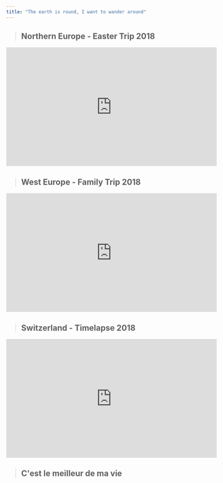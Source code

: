 ```yaml
---
title: "The earth is round, I want to wander around"
---
```


>## Northern Europe - Easter Trip 2018
<iframe width="560" height="315" src="https://www.youtube.com/embed/_kU_PxC-8V8" frameborder="0" allow="accelerometer; autoplay; encrypted-media; gyroscope; picture-in-picture" allowfullscreen></iframe>

>## West Europe - Family Trip 2018
<iframe width="560" height="315" src="https://www.youtube.com/embed/PLQWmOWA6Rg" frameborder="0" allow="accelerometer; autoplay; encrypted-media; gyroscope; picture-in-picture" allowfullscreen></iframe>

>## Switzerland - Timelapse 2018
<iframe width="560" height="315" src="https://www.youtube.com/embed/zi4in89D-DQ" frameborder="0" allow="accelerometer; autoplay; encrypted-media; gyroscope; picture-in-picture" allowfullscreen></iframe>

>## C'est le meilleur de ma vie
<script src="https://cdn.jsdelivr.net/npm/publicalbum@latest/dist/pa-embed-player.min.js" async></script>
<div class="pa-embed-player" style="width:100%; height:480px; display:none;"
  data-link="https://photos.app.goo.gl/kidQNjMhp1vx4ddD6"
  data-title="COLLECTION DE MA VIE"
  data-description="154 new photos · Album by 依旧涛声"
  data-slideshow-delay="3">
  <img data-src="https://lh3.googleusercontent.com/jHWbdoEh5opFInCCSOTfJjXPNZn41VUmdipy2G7g8wk5CRdpz6B5FN_5UZPuZL71kL5CHJ3ZBeFnuf327m4D5oIm-R8LkMAmBFUUg0YIoBJK0EfYm5AmoKQd4dqqa-tI6kjACjsqP34=w1920-h1080" src="" alt="" />
  <img data-src="https://lh3.googleusercontent.com/lLFxy6mXj6tIlUHJzT2xG1XCzw1zjzUR9Hod7q4B3U7LoRgwWWi_eURehilhQgcD6tn9C5Q8Ol7gpEtdEmmrYXWPgBFX41Empx--St32jsw9ktj26G2qTP7Ul0I_A-WSKLELWhnUXH8=w1920-h1080" src="" alt="" />
  <img data-src="https://lh3.googleusercontent.com/oY5kuHIt3OwPY1_bk4zDy0cn_5rT9grLwcBsqxGOcVwHdtCOEQ5PHjnDoUSk6i7qso6st0agyT_lpOeoZz7FjX9mw53PDVE-oSzVr7BnrzKjSYg_voB4yYTkymJJ02txUrtJ5idJHlw=w1920-h1080" src="" alt="" />
  <img data-src="https://lh3.googleusercontent.com/XYe_UJwBM7OTGOYsZZzQG-LhHFgVseRCuOU0mEK5ew5rJFxdg7V-grCP2c3xS2T4xzJYqoFyiZc899R0YbA_dFM5U9rJHgitRW3HccZWYDEj6qGwWVzpqYc_odBAk9VIWwhPFcIIB9M=w1920-h1080" src="" alt="" />
  <img data-src="https://lh3.googleusercontent.com/65dT_y8U-m_MVwlqnlwWW03KWyO-k9M4Mzfz4Yz6anhBSDNMLsVFOhuCvYMVxyNNF5HAAaMFJyiIic55ItH3g0v_T3qyLcbFV65GUfZEcFePVLxpcZs4_nkWVPUhtfQ2QY0wb1XYpO8=w1920-h1080" src="" alt="" />
  <img data-src="https://lh3.googleusercontent.com/jySmc6LzmBegR82T_cCvn6cslpAupBDOT5iD69muq-QAxouFHOxJf5leARE1mRindYmTXBlngJHPRClbiadnYN9jqrVNg47o1XwXaRM5vieGX-ZTi8TmKqVaJ6WvAoaO20_zbrb4gu0=w1920-h1080" src="" alt="" />
  <img data-src="https://lh3.googleusercontent.com/LvX9Guhuj_Z1fj4C6p-QYcVU4g9hjA5z6muyxda3fhSqDdEWcy6K24sm2CFQpxvGRUUd2fTnoq1mEI0-lobJhinYI_bsd1kZKW_SBxFKejV48q8slDFGfOHy6sI7UaAAk0-ubN2RNAw=w1920-h1080" src="" alt="" />
  <img data-src="https://lh3.googleusercontent.com/7TJ3_gxsGaFN0T3c3ZsfAmi3G8AbAAIpSfY80YBU8vPipdLbkQnMZ6lL2f-mqlJyb1X85cL8vEOeyighpSwRzeNg5mutfkYbzgOGEIHieIIO0A5O25Jd1OKXQcDw-HFi9g54WXMwYnU=w1920-h1080" src="" alt="" />
  <img data-src="https://lh3.googleusercontent.com/uD7aGB47jNNsqcsu6H-r6wisniTKWsYWFJWom6T_Cgc4VDf0oP2UN7Et839TXXGr0hXvhQYe3B5ZSWi_MeyyodRUNm7Lf1GnvdT8gG0-Mp3UVaFu19FGBgKzZHWqUUrh2rzBjspIoaE=w1920-h1080" src="" alt="" />
  <img data-src="https://lh3.googleusercontent.com/fHOX_nS-U4nB-ivYC399tDxPfGYMhfoSt_zmEtDEDULB2McAgbu0w2s0mMMFrEI3X1VbME4MdY5oDe7OTOSMYSN6opCFtfAGgnNSGeIKkencut126X60N_I_OE6DTJhtSXtpg48SVqU=w1920-h1080" src="" alt="" />
  <img data-src="https://lh3.googleusercontent.com/Z1CSo6a--Ou0_DHN0r2sMOLuFWwaZTEJNUa6MIStvcRODUlaheZjar-5evvY_mKbNF3mYnlNEXeyBSb8_a-uQ4gq8wwdPBZHNsuJQNwmCUIe7NrbVXquRc39T6lOVYlslzWXChpST1M=w1920-h1080" src="" alt="" />
  <img data-src="https://lh3.googleusercontent.com/Stjvytlqp9Tobl1oxv8DfZrQc8dolDRPu7-bt5cmRarU-0Vm-waHQ35eX74i44vYjZSjOtWDv-6krx1Jx1fVPd4u8ACOZmx_ZjUeexS-Gsr648zYrVmYZ9gHZTl89lKOYR8erhmbhqA=w1920-h1080" src="" alt="" />
  <img data-src="https://lh3.googleusercontent.com/ADYUfudLVCT-te-224eoDaLAJdxzqsmNUMQdAXdBXL3idlwm82WwLwDp6wmGjV3K3HgZcnQN8SteQOzddiqlfKkXCV9tuiE1YsPkpZgmI2azN8d5VV4EtJeTn1B4KQFOE8-lzRwVXr0=w1920-h1080" src="" alt="" />
  <img data-src="https://lh3.googleusercontent.com/gHj7IUSQH3YK_44yaTzLPuxeiPLCxVgd5Zi9W1BycJkHbz2dHG0FtM-t2bImZWVOctFrpkMefxaq6bi_fscCwFP-idlrDS3G4EYPkQGo_m9SeYAxs5toLLH3vmR2ZH8RCmJdapF0D_g=w1920-h1080" src="" alt="" />
  <img data-src="https://lh3.googleusercontent.com/YJT6sTRyOTgGEsQuGr-5EkpiqZbcV75yoVF8TxOpBsQ_ZnBzwDuWxiWUwI1ZyO3gzs5eRgF8M2ORCPuV2l0xm6t8nHt34toXgBKWSuwPLhOT9uyKk3RzlEbHCnGjr5YbhcfN5bFuHCU=w1920-h1080" src="" alt="" />
  <img data-src="https://lh3.googleusercontent.com/fiFy5Hvq-rymIKO4tmjTMjX-1zYmgInK-IAlxLvR5za70pJ3Cae1SrdPH_41ohN8F6zalUEenE0kY2GquUA0maFBj__e5taZhCwNbpdSwThpadYEoajihbRHEeLXobZ8fUSZGLuFarw=w1920-h1080" src="" alt="" />
  <img data-src="https://lh3.googleusercontent.com/4XPLTkhRCCs4STbPFcXLBFTrkdUd7FS7xD_nR75g7_7w2ofKiSSFU77Un3Ss1ILcLx0ATZA_lJJ65lnWAmO3anNV0zbe7upM1NLjOBUhGTIvzC8bMVTz7pMNsX7ryV_698NzD4H4D7U=w1920-h1080" src="" alt="" />
  <img data-src="https://lh3.googleusercontent.com/MqR1CLoCOTTv8ZtthkGa_bE9w1j2g4EEpS6LSuTevWystVNWurXnYJkecRBb5IDT8snc1P1iWWhUReQjoPBskyWm7d294n1hh_smHyS6A9NjRijLD27ssqrQ9Hu4B-H9AuYN0ki_F0A=w1920-h1080" src="" alt="" />
  <img data-src="https://lh3.googleusercontent.com/HyPwsovJNgYgA3D2YafsbLp2XYWAD6GoTi67_Lf25T8RgfnPWttLOuWNKCNWJXPV1JkYp_ZkprPpZL8sWvTW11BexCGTPvLBWv23JnMrrWE_XzcGGhb8Vk2Y7KnL_EIpFkxK7FXFA4E=w1920-h1080" src="" alt="" />
  <img data-src="https://lh3.googleusercontent.com/RvUMBFZtV8t7LC7Dt06EDRSSct3hIZMLEAp-6IG14E3XKRbONcZd2MvJXFmEwrZ6rA_zZ3M7VEPG4MUtNcAAOQ7bbuXvj_ZOg5uPNda1uyDBn0kvNnM3gNpIYQtRe6kmNwYp0b3U6Ek=w1920-h1080" src="" alt="" />
  <img data-src="https://lh3.googleusercontent.com/3qywdL79VwjT2pqBQRkQI2aGgeH-iQ7cIGXO-fZwjQQjHegpbfKxjhHFERLfpUyqt6s2zTXeOWEp9Th5mShzfXBnnhpq3oCiZ5JhD3z3bNC_vl-SOb0EOoPskYn7r2v1Il4gzt-uPbw=w1920-h1080" src="" alt="" />
  <img data-src="https://lh3.googleusercontent.com/le9qsCbskwQQahk8PukMUMiQJM3foIWYdDb4GwtECbYtPUzmWCYsoB8Kv3V-2icrjMxxBS-0YIcXLC2Cr6Fdi2P9TFYiDeQ7PW7U0zpjLTtZMtaEm8WHuAGL4g9hw6E5wm8tZwAKezQ=w1920-h1080" src="" alt="" />
  <img data-src="https://lh3.googleusercontent.com/0LLJZF6ggGqp3zZWxLyzXrAWsXABsdD-Q3lU3b4wScrip43lwaJxKpefZg68drNByLsgGRXCUpHaaSHfCUIMKRrHVECZqqCtpl3CuQ4PgOJBj8NplgqSAn1IAVWapK8FVAzXqJSRxcw=w1920-h1080" src="" alt="" />
  <img data-src="https://lh3.googleusercontent.com/TpA32TkE2Hf-bVwApwd-R8ZFg58fqwwYtjpkyOZRz9pIB1mqmMAKLoX34Oismr1gCTjM_-aaB084L4Cd5FWb-WLG_iZS3lSgxw3mc4ksDzQvtxPPOnSwxiuvUVGGpqbK6dbzg5tyEfw=w1920-h1080" src="" alt="" />
  <img data-src="https://lh3.googleusercontent.com/PSzqfRGJTWR_gX-q-Pug4trwINHFfJ4cQGU88JC8chM8BqS1hr1Cl1NWihGJwMbNgLiy806JQM0ODeREd-RA09EEeUDJsyFxXc8drH85Ud_Eg7tOGBsC97_JkSCb4jHfgdXJ2VulNTw=w1920-h1080" src="" alt="" />
  <img data-src="https://lh3.googleusercontent.com/JUmIJYQ5rRQp15WCgHoRcSt5xys2iWBM3dwl-JolQfxD6fRe5J5JFs7_fnlQS-B8ERlRjpRhCRF5Iz20V5Mh6bpF-lefhY2JrizEUVCDyMW7VHTcI9_xThs7Ry4ZAcgF-eTJbUUpCOM=w1920-h1080" src="" alt="" />
  <img data-src="https://lh3.googleusercontent.com/qN2EoW7qO0wtW3ZYz7J2YSGwV1bd1GayE8GIT_RdWGcUiS3WlC7Vu2DkI8xyuMsedv-T9yTVpYxwu9K9ZDc2UptCF8Nt86FxZL_JZKjWEgM9y7N11YTkvcbaD2O2xna32sRrsCvuBPQ=w1920-h1080" src="" alt="" />
  <img data-src="https://lh3.googleusercontent.com/80oGVQtcGmjcXwgkVPqmJjlPujYuWiDayxQHIQCqhLipYtn8T80xsKe0rt-HNaLaLgw6aXMm5YsnG_6D8FVWMCxJTrr5onEGN0JT21mh9265ueoYEOmX5-58eKkQnHJ7zBXMBoFWEbU=w1920-h1080" src="" alt="" />
  <img data-src="https://lh3.googleusercontent.com/NJo2ZFYcpm4SnOW6YXZU4TFn9YHkLsL_PCW-FJIirBZ54kHgtPUbyVY-UZV5fDdbtmuYlTEeQ4zSR5FnL7SFRFMmQLW6RwMWs07KZzabG2-DNtLXHOdCchvo4vCsGi1Q7ppsddZ4a1k=w1920-h1080" src="" alt="" />
  <img data-src="https://lh3.googleusercontent.com/CWwmVcd-kzDjp26WX7xDhiT6Uwtu4N_xNjtpTz7zqCsF3Ks4njkgxkEwIm5oiBX1KVQLoWd2_y10bH_wueVFCEsYbn1xqukNkNM3IjworCauQ0YEAK5j15kA_tSBuElmaAmlCQlzQBk=w1920-h1080" src="" alt="" />
  <img data-src="https://lh3.googleusercontent.com/jwg7NkErt5iFsDgw-ezVnCn4o-qRRh_qMQ3x73Uce0-pW4nQ4LTs3qTA1u-qGBIsaV3qdovYPU3GPEJ1bzUpUKtyN7bE3WmS3Jjn9RE-g_rBymlIihfxknZOgJgW5IJOKNU4Mw1OCTQ=w1920-h1080" src="" alt="" />
  <img data-src="https://lh3.googleusercontent.com/Bzfq6S87TswHiVgnVLK0ekU_24Kdda7O_8VpiUmjGgloJ9xbtUtICV0HfNaOrRfhZCQm2G-deDTd-uXHdlVtXnkNhsQWU8-etniE88FoUA4kNX-K_TjXTuSoQseqohXvzEVvJEnGb6k=w1920-h1080" src="" alt="" />
  <img data-src="https://lh3.googleusercontent.com/0_Wlcuz4KQn72q01dZaI21JSl_Zy5nhmVo9QyTSh_bH4MxyNa_8aSYm6wLwn36ozOT3tPrqzuCjAT0RibDRaalvXG5P9vSPq71OtAgDdBADvhibD6_MIebxftmBYMFuTMEukmXkdaH4=w1920-h1080" src="" alt="" />
  <img data-src="https://lh3.googleusercontent.com/ALdrGlYvlZFQTsttk8dQssr2MuINMq1oQEvYHxi_YdfFssiydXuhSPF9SXRiD0yJUtmqHMa_-HTniSt2JUgdVWQHAGpz8w9Lw1h4irwCRbLLkUrmu8LrIP2iJ1Pp0CyHyKtSZhWDbTM=w1920-h1080" src="" alt="" />
  <img data-src="https://lh3.googleusercontent.com/1GN4H6v72hydnMlZ7QQlmbiYElyFIk0lttkjNMeTVxrbWay0i9Q615iMby76Jg3LAKrfqgpZi0OY5B1jWlQaY-cilc4vpRhwqVAwQncxt9XLsht_h0ApUArd-GyNAIPhEkXxTYmgK0k=w1920-h1080" src="" alt="" />
  <img data-src="https://lh3.googleusercontent.com/vZzqVSpdRZKEUzsDzPD6Neo5ny6PI3XC3XxJMfGiSD6GoZRQlt4IbRCwLgz6Re60tYIj8vIJU8JS0ebsqjFDzeAoswz9Bk2NUHpg1hND7nAU4Kf2s5ItvL3Lfc_nM5rF-Gl7Kk9LtSk=w1920-h1080" src="" alt="" />
  <img data-src="https://lh3.googleusercontent.com/PeOCocFvY98oqCUHZ2N5fH2R_JBL7TA3PmcM95NEYIIloz07O5AFCXOUvH26ipGLOZDGqgXxIPnT7j1hYQw_bZgLZXYBEIWZ7guzgQQjKocy6Pu3EdbXk6bKdDEaj3Q46gVmdp4NcPU=w1920-h1080" src="" alt="" />
  <img data-src="https://lh3.googleusercontent.com/XM65J-PS2cCUQFm3YZf-3AmSkenk03R2xmEKGWmzOCMASIMH_1Jz0_EURmaHGS-6-Cv4RLgLxtgy1B7jQivOL3_6KxkUQWrcuszLTNSXcGYhMe1pn89ptV75sXS7X-T480Z5ve92o7Q=w1920-h1080" src="" alt="" />
  <img data-src="https://lh3.googleusercontent.com/Ytwo3DPk7b8rlYgccoozneM_U1vmccWyD90kcx72geDYfU_fxsRGsiYWRmyeYQhe8SJMph2kS4e-MqJvkiRNAsrt4GPqTqgfMZgm0avLFA3sn6La-KBTSBXSJOKcvfZQlNJvSXoDd4k=w1920-h1080" src="" alt="" />
  <img data-src="https://lh3.googleusercontent.com/Zmfm1b07qGbZ8EfDwTcyTt7AuwO4AodN34vQcgWejBmku3HMOnu6-O3m_8s1KX9XrAH8EJkhSORHPTjTq6xphbkWi4v7XhdgPyqYotTa15l__hzeiXhIv_kD1_gm5_swpJoWpgliJOk=w1920-h1080" src="" alt="" />
  <img data-src="https://lh3.googleusercontent.com/9MaxUzqpP9Cj1knwzAhdJNN6KzwlFJtZdBnd4d0NQXw9ruG9VtzK5SUgSudBUh18VzmHYzWRwb8tO6vYSCoKEaS9uFptdytCTPRSWqFbY1TJbpOFAohSmNapkl3dbN1sF6klGPgOMOk=w1920-h1080" src="" alt="" />
  <img data-src="https://lh3.googleusercontent.com/SvHkToqhQfsE7UHg7c4hVi8HzCKIupNezrH0XHnkPOJPAJR2Td3k82heJ4-ExD19Sx03WCHuAEuAUEzptmEna2e2oU9raWExMFT58bcO6Yp1XlZZEFqXjYPJFC_JEGcfRwhtN10KK1Q=w1920-h1080" src="" alt="" />
  <img data-src="https://lh3.googleusercontent.com/GlK39HTZT2ZtOih2Hx3nHevvzEMvynMV_X-JzeQuhDFaYChuf0om3_xuePr7rR3BPzbaPUhaPbtXQ2Ye4t7qBjEP-CxT_7eGd66EzrR2VuQsvk6Mywj-dPHL2x4h3CImNomTRH1ptf0=w1920-h1080" src="" alt="" />
  <img data-src="https://lh3.googleusercontent.com/RadOpjCv94x76ELzMo-AuC2oe0vm2CD7eSix_tkIe3vNJS2k9jWw_hwUE49aFPNgSgYQ1fNj8pPnjqA20nUQiobEcDih7XXilvhwf0OwKg_lbv7TZtcJjwRwdZXWVOB4wzsL0elh2NE=w1920-h1080" src="" alt="" />
  <img data-src="https://lh3.googleusercontent.com/0PGEOIKbL4LtUyMPLA36eo3Sqj8Aj42Ugnul5lhDOahkCSyCw6ogFlC0N1lX2Vrn3a2dI-pkkQi2wvlss8t5ouyeqIJI8g7f5CFEt0Jb8QTC_mdFst_h72i64KeplcfUbjQ0y3kMKwQ=w1920-h1080" src="" alt="" />
  <img data-src="https://lh3.googleusercontent.com/Sse83Wr6eAkllimZTQOIjXNjgMgDEmxp7rUY7g9e-vAEkxwUE8vMryzqptyO0niz3C07Vwq0_LVCJDCDK1CsR7yKiR9z7ajqS5o-XP7nOXGV-Jhyqx8aAeD6yJz7GnADHyBrjRciq_k=w1920-h1080" src="" alt="" />
  <img data-src="https://lh3.googleusercontent.com/k0GD1z4m6SVA3ClOhpE5fEYSQi4wY7LxuFyw8uy7LG2cU9V6GETtD3keRe_BiuE2yVsDbU1mj6gR_H06LUQS15nly7xwLwDYqiHzKs_f1_jXaMWSDh8xiU0GVHRrRL5aQ6msmowAHGI=w1920-h1080" src="" alt="" />
  <img data-src="https://lh3.googleusercontent.com/2HhII5SQUSCXRtyrK2xwLQZ-armybU4OkoXQ22aeMcp2Sk2UG3-5kTqizJjtPdhExQwTlWSjJwSxZcXlTuKnYm-Zywn1ZMNu67V3unAMXI2FCSyRvQb4RjYOOOzNdrvy1bDOL1c3b_c=w1920-h1080" src="" alt="" />
  <img data-src="https://lh3.googleusercontent.com/FgTBv5or3y7u0-XZ5-ML2OjQsR4ajKKxKCCGLJ-nMiDQ3MLd0Sawxsexf2FOYTOo8XdWei2rLn0jh66yAs3PUwEfB95cHa_aYCdARW4qfkRSE7ZBIg2wH2KhNVIQs--fSvNM_UT0d2g=w1920-h1080" src="" alt="" />
  <img data-src="https://lh3.googleusercontent.com/405h0TzzoViA7WiK-SGAV2PPPZAq8BpyNHaR2a-F--uG4vISBZAQ2tnnnFHxLgCCNIh-hVncEuuyyldf08EXqZaiQWxsNAg1X4BLp48cdFfz5y9Y0MiXWIHQcgcPiIQFQEKRrMe4kRI=w1920-h1080" src="" alt="" />
  <img data-src="https://lh3.googleusercontent.com/TOj_a8zn8tjhuUiMbS0uxWl9czZcSnFQsA-VM0rXDk_eNmcdgfCZr9Yq1ripLHYa2Qtjo7UgcSIyRWxYQeJtmY77-txkBCP-ercwT-HPlh03nd_1SjaNtf5ggUl4IWYqY3uy4KN5p1g=w1920-h1080" src="" alt="" />
  <img data-src="https://lh3.googleusercontent.com/u8JiCWRHNYkxm1Dz1K74K0TfF6B0I0zhu1VBaohEn31oeMJScWDLDNsaOHCDB2hsvWX6jt3VbsYAeiVNqShL9hJRHC7j5GZiQZ45pGJM0Zss0WVesh2hXWjddlEakJKch3OjqTGpaO8=w1920-h1080" src="" alt="" />
  <img data-src="https://lh3.googleusercontent.com/q6B1ivEr_vzuRSvS1SzLBTRPxqFal7XZrwi2R3VBXotQ9OfDyKvnW6izSk2Zby5mUMWjSr7J3nmnbq_nrkRDH0mi76kVHmUKndKckxEkMnj9ZZe5lfn0TwIKJTD5cBuqHD8LGlJlfmc=w1920-h1080" src="" alt="" />
  <img data-src="https://lh3.googleusercontent.com/3VjbIm-G4mQSehUfiX4wx4dADh6KfqI3hsZXEFv3S_tzVgjoKYUt0ICOFCXdGZwMpOuJLaSgpdzk5L4pw_7b0uPG8rU0BLYjOpigQ0SCnOgAjmhSJGel9py02ocFQ0YY8MvrBj8-SDU=w1920-h1080" src="" alt="" />
  <img data-src="https://lh3.googleusercontent.com/Jahqder57IZ-4rMRLtCJMQltzkSX7YgVNdPgSKtX3Ska52JPNGuFvedrRpoTseaKe9SnOoI5LzecAdGEhVJEToqwXo1kqjMTap6tUNKCLLI1wWwsMrl6K73SXrdQ1XexViAbvezdIyM=w1920-h1080" src="" alt="" />
  <img data-src="https://lh3.googleusercontent.com/zZxfkHhOER7jdp_zuIFuN7_rHYzgMPO4KlRdFLgyXzt_gFsoWVrgdbHapfk18c2IodlPCa96UdiQcMpjV8fDYzONGJcBE-nUCDPqPXkbnwLJPWFES5uxgjZo1hzjz2eW-P7dc89Bzb0=w1920-h1080" src="" alt="" />
  <img data-src="https://lh3.googleusercontent.com/eAM_UMRqIucnnX3R4OrpLeilF49bg1UB7-44MuPVbpM-DXdN3d_HXcNUIWUXJUrebXeKJWDDMloXMKC85XqVn0nhdQUm1UZ4RazG3Wtl5xQCojFod4aMLqDkC7OSLbcgfU7lOEslQHs=w1920-h1080" src="" alt="" />
  <img data-src="https://lh3.googleusercontent.com/LFQSMKYwxWhsS_BT5ovna-IEj0hsg8Lg0Lmizrz4k8pNK3uOtx1jBm5P5eF7VGuEaUGz7Pn5_jjqAe9K4rc1wCoIJpTXporDh123phv1nY3to9-xug_wCVwSZj6ygwMtz24B9p9JejU=w1920-h1080" src="" alt="" />
  <img data-src="https://lh3.googleusercontent.com/06aYgjJJqRO0EKPQ6s9OkvKluxRUyMoBA_ws386dROtzb_NU9rrLpSM6J5qIaMWsN3Z1O2XmvpOCeU4Wc-ZQrXL2W2rxhi1n5Zp48iwEQeaSfyA3NNC6HPLYohihepnfEQqbqcfRhOo=w1920-h1080" src="" alt="" />
  <img data-src="https://lh3.googleusercontent.com/M3xdWL54gf-LZVV3ngzFB8nf_La8dT6LLUvIeY9eR4n6IFoL7McGr8si546p4GBuy8kxxSZwzktWg0Y44buPtBR7CXEkBJe95K-3fhKFr3ZLk01fBH1imt6S2O1-HvHCT3oMVZB9pV8=w1920-h1080" src="" alt="" />
  <img data-src="https://lh3.googleusercontent.com/Aawplv3Kq_UsI6-snbllJw-jb92wLya3aHc6KjE-_HhJXn5GUrYr_36Ee6iJhhm0RbcY_JlTr5jBjePtCNBxA_owB401XdRFHkiurzRg0cDlZffo2H5imI0_ERvnwNUMSHHhzaIUbhQ=w1920-h1080" src="" alt="" />
  <img data-src="https://lh3.googleusercontent.com/xtQhP8WaEtRURIABA72n3nIQ0eU5Pi7x8t0nc84v8V9PCQVZ9I4nOhnwraR9LuD8ElQOn9n2FcjRRvbrThkrxGTJBwUt1rxbbePwepn9nbllup96a_e9LBiO8Od7lPTkDq2U_aUQXDU=w1920-h1080" src="" alt="" />
  <img data-src="https://lh3.googleusercontent.com/BS1ZeiDADHjLMeOsehXnc64Z2DPB-kztkLTtSnvkOaO39kmlWuECzdr4B3pzHsSHeBpWHiZQxcy4F08zFNzuY5vbPtE97Hi0ie4DRPxxXmAYdPNQvEkSjqfOJa_yg5uWT6ixxQIQ2i4=w1920-h1080" src="" alt="" />
  <img data-src="https://lh3.googleusercontent.com/j-BdJEJ7vRVYnshBWmKNmPGIx-Y0kitnCa8ALporKTFxP7qz568aeSHqxDoiq1r8zc7jjiq0nKcY3WDXc_lpqEUJMA9s-NGgoTI8oIIY9lWch-3u28CXxN6EPw_8VGBUbwIqRNEsU_Y=w1920-h1080" src="" alt="" />
  <img data-src="https://lh3.googleusercontent.com/-XBN7ewEP3xEVvhuDRGogPBdDsjeQp5Tl5Hzr7T4fWi_VVoMgWNrpe4FfSZbHGQZBSTlF7Ov9EtXbzFv7XceN95IBmyu4Ipqk5NRrG2dg4cu3KasU-ueCWsgpP1NltsBw5p7MsRi1DU=w1920-h1080" src="" alt="" />
  <img data-src="https://lh3.googleusercontent.com/Qyq1kmceFD29mrqCWI9YI2YJAd8ie8gv3f2GU9SeVKnYidXFhEm_1rqwlSkCUKF9JIdncH0-pGxJvgOEQE3EmQIkbn5aZmTx0Nl1mvKSeho4KtZGlgbKAClq31CZ4XF6pvFtxbhTgoM=w1920-h1080" src="" alt="" />
  <img data-src="https://lh3.googleusercontent.com/8IKMB93NQ4L8RB3xpTJNiaKclUQBVfUDO4HAFmMClT9Kb_12ETOSJYq5CU1qu-09pfmPh0Qvbc9dFbuLHs-ULsBQ3VotL6_fejXMFIjxBLD7dTiUdeEJB1GfgsERCCy0GytG5aA3v9g=w1920-h1080" src="" alt="" />
  <img data-src="https://lh3.googleusercontent.com/nyUiu5spLZvz3pkDgCoW-a4xFloBESa8FM59lTG180l1nVMZFHt4_ap8tKzPnpbsTS7VE_CzDz8Dc8Zgn-H6TR_m2H5puC1JAdRnE_i0xo48IUKjQDLXUJftlEsoNPun4CrnFKgEI30=w1920-h1080" src="" alt="" />
  <img data-src="https://lh3.googleusercontent.com/kMBZKVICFxj7cC8StU5Zxzs3M0D5iARwWyOEBgHhrglhVPQ6-djY1KuH97uuaK_syn2RtwGDC_XhH8aK4N26jh4fYikyW93FunxIgQ9kdMmrrB_go6KCpO3GEfCbFZYfdNKryILWUuc=w1920-h1080" src="" alt="" />
  <img data-src="https://lh3.googleusercontent.com/-iZfmE3Ez-T1iF41EngRI4Dd5GluOArGvcEu_oOetwifAxDF6mSKBnN9OSEwNfpBBa4-q4R2Er6WaGXHSBaekHXWXKQvJEUSDR7y0BR35mLaAQtoxXw3sPBEhgvA_VJez6nIcFzilWA=w1920-h1080" src="" alt="" />
  <img data-src="https://lh3.googleusercontent.com/g2vhit9tU-13STMPNQwcCPWCMnLLeiGqui356gf3z2FEbwh4pBalpoqMkS-Gf8IzhwnlNLK76sa3FTFW0n7W3MuV2EgrLbBeT8KUfKEohnzWXYvqPmGGNJz9nLwE5sOXsvQsJq1lDVA=w1920-h1080" src="" alt="" />
  <img data-src="https://lh3.googleusercontent.com/YTg0nYAFlBYSM7hZStEaKHUoh6jYWSnBFXSKHC6J2yiMFpV9kXcYWfgsUi52kRU4kZ4w15loSclFC5CRzxY-5e0cLS_xmMqlj5wNKekZmI4Tyg87Hrjz6KJfLQ4KClH1NMOtsdGU2_s=w1920-h1080" src="" alt="" />
  <img data-src="https://lh3.googleusercontent.com/9nxqTWsIqaZ7XtEq31-SUqDevDyVnyMTe5DRZTL4ScBKLjfoaSNh3j8PRLDLA10XF1u7xDRG5h85_lj2YodpTqPLM6bt1LEMKizgMrkqCty437NtQ9IcYjdThDiyEiAUVAlrMh8VoZ8=w1920-h1080" src="" alt="" />
  <img data-src="https://lh3.googleusercontent.com/AmJWQk34YKlaYDXnWrRkxbqm0RF3nWogZ-joJAAtcPUIDewMBC1vzBepEs_01FaFTFWfB0IR_Bun4bKml8nKgMEXEtPx90D2u6D5w-S0RJFZSBJLa_wzmmvLzz6R6sHjeF_O6KvgS4g=w1920-h1080" src="" alt="" />
  <img data-src="https://lh3.googleusercontent.com/bIN4Jonj0xwlFlbQWCO5iNoDAXgHzKMhi9S5R5Gn48pAtE4iHh4ods51Q3woMGkAqjU6Zm8Cf6yP1a-LfKvM9xTn_P41ebkBFIcqpzjSAqCWEGNEDvjf-VV_DYYLljJA6KsRuTGnxTE=w1920-h1080" src="" alt="" />
  <img data-src="https://lh3.googleusercontent.com/wIoA-xt-WoEKmc2lvIkS_d7mpvhhRJWqesbSeRu5wigyt77w8aH6x6rqoyCF4TBrqaWkuoXrPKWh9agDOsFPc527pg6yd9PCsWt2tCHzkAfKY3t0fx0So4bYXIBMCUHQ3j5oc8Q9boI=w1920-h1080" src="" alt="" />
  <img data-src="https://lh3.googleusercontent.com/jLJxYBwWcHzB4qj2cpxzEv0LQ-B9L11OXIisOi5skuzElaH65gfSqCvWs9cCDsNCARc_8Mdkm_xZlSuKriYyILEUWIYNMN2ZfnZq3yGIWhu5TXyOE9obWzkLzSZXmZI5bcDyYKiWjp8=w1920-h1080" src="" alt="" />
  <img data-src="https://lh3.googleusercontent.com/EByTinAqgBFci5LoiyUPoq33vREchcpgavR__xLLc_vYO_eubcC9Ia5Fa3sBRRkEViqbo6-TMNps3bJY1QUVJtvTMcLSctRXuy1O2psX3BVhyP4XsuWSh0L9BUYlvwF3IwUEd5UJL1w=w1920-h1080" src="" alt="" />
  <img data-src="https://lh3.googleusercontent.com/woNK6HfeXRrI8urzAI1n6y94NuJFt-oIPCfbiOg4zuNCtWAJoiBbsgJyjJ-iPeRu6tjscGgsarORdVNenYlL1ssM6pM7SACt4Z1u4Rhqx8nfIAjlqnN6dwj067seplGXPXHzHYixRgs=w1920-h1080" src="" alt="" />
  <img data-src="https://lh3.googleusercontent.com/LV9BLPHin2aSeP4J_lDkn5o_yyOSH-pczBE2vdvzk6vKtZqb9FIj6EZRxoUVKX7wtlfHceAmFwDNYHXFzM-EzlJlp890xqgK9HtdeoN9x-36c649HTfDkbUxFdI2hDcUiUyzEJC1EJ8=w1920-h1080" src="" alt="" />
  <img data-src="https://lh3.googleusercontent.com/v3YR1mAKdse5zEDwg3WXrBu1cgSW33IJnTMEJyEmqDc7pIgrEnkdn_RhiJ4RJhTLItTnrOMb03tCYOIBL_OpolKi0Uhkq1_8GSq7fXnkelpoT7YiK-CSEj45gJfeyLt10V68kVJoAb8=w1920-h1080" src="" alt="" />
  <img data-src="https://lh3.googleusercontent.com/tzruiWE1bGVV6a6h6sr9RX3jkdjZlgSFpal789zazP_dOAA4z3w2do2ZdmP6pJ3prVwCRBhwot8VFoco3c6RLyl_T-A6EvcRNcOBuYoYOEaydA5Bfs90jOYrA47SKq0QDpRThT1hID8=w1920-h1080" src="" alt="" />
  <img data-src="https://lh3.googleusercontent.com/-7WQC7JK_GQc6rUCkc6XanuIdDxgrWNJk709uIr-vVRmjmzj75x6uH1j-WO3YEYcMXjrm4xYk0Ru8g_9vH8A2f6G2n1_0qpG7E7Vy4XJpbi9Aku_6U0URxsBrcokjEX7TNPvCBKKJpM=w1920-h1080" src="" alt="" />
  <img data-src="https://lh3.googleusercontent.com/YQejFjm7MQ-4I7eckvuEUU6vjgkeaAH_Zq-TrXGjJVI9ermrvaluJyHyG_AfEd78dHflLylnCVQThg8XDdYDskYwCla0SSRotUwpKN6t8XzPcXtaG4bE0dDRN_M1oYpJBBwS2_MPbuM=w1920-h1080" src="" alt="" />
  <img data-src="https://lh3.googleusercontent.com/co39618j0diHEA991A7vvvKpBlv2vGOImilxAApEB_avLpI5LCcuxTLCKSitCmQAkhvrkUA9hiQ_hOKedmbp33TAvrRSGRGDqrv_6bdm_iw2rAPXyas1gZLkrtQrvoHLVfqotA7xsN8=w1920-h1080" src="" alt="" />
  <img data-src="https://lh3.googleusercontent.com/1lBulrvBgv41msrWphsMHliyW_Gyoc_a1feq250FFgn7aflViF2HHBVroR1_dYMGw6o4jPw8UC5cbLg4g5FCMZO26F1bILit7q8F6EdFJATTz43pcuyyOsYaINJTehV0U8oTi0aQhyM=w1920-h1080" src="" alt="" />
  <img data-src="https://lh3.googleusercontent.com/aFaU0gIeBpO2nxdPFG7UPG_5yMqZaFl2iMUlEye6H2HeKEx_UBieh5nAF73Gj7c7c6-8zNyGsRuIL7g1qgScKOcxXPqIPrqUl_Mk4JCm8EmXQlwcMWk12-L83Jj7zhLwqw7vNqDy5Is=w1920-h1080" src="" alt="" />
  <img data-src="https://lh3.googleusercontent.com/85jmYZ7ObUYw8MOiXbBZThmg37Q733RJzM0eE59iZsdTQESe5Z0h92xylJFXmIkujq6Im0LlN2I1trilbWo2azb9z8gj6TcaTT0UjtPrk8u4c9fHqfg-PCXgTgy7ys-D1UWYKFqiL48=w1920-h1080" src="" alt="" />
  <img data-src="https://lh3.googleusercontent.com/URtPpsQrbTcNbo-dBW7zfSyXLr1R_G-JWzPGXuOp4arWEtX4XRYoutL_M3UoPKEwDTNcxVsvopEO5mNeEPKcp9izFUv9-OAzUfhGhQO3x0RxtnW1aaN3y1D3NMA_qf--44Cvch0zEW0=w1920-h1080" src="" alt="" />
  <img data-src="https://lh3.googleusercontent.com/fmhyBY_qvxao-RAbDwlPHrvQ8jlOpt-F2qjQeQ8OITyg0isSiYYjuGROisoKVEmJc6jw-OeEG7eHyGrax8dnyHqGU4m3l7OK6vvXYwSRXdxySzTRMgluVpydP7WlEGhqnLsBwg16qwA=w1920-h1080" src="" alt="" />
  <img data-src="https://lh3.googleusercontent.com/LKD0SErQ2CrQsi0rqgjrM8WGyx-sph59n3IrUOL7WLji27drG7FdBw8OIRh-p2rzj32uxRGJ1bd580DiaFyBki4rBPK-xxZ7SrIJ01kVWD9InRR3mN-xbdM0I0dHKBWsrGOYSh9pRto=w1920-h1080" src="" alt="" />
  <img data-src="https://lh3.googleusercontent.com/WmKfHlNIWNhBZ6Jn3T-xIsDQNHUyVoAKd6KAo32hCMs4Z_K0UbjImQLaokxJc8qfpeFwEB5bxyS4V0T6KS-ZN8OMOYLhCL7xxOHr0Fn5Nf_9KIwBU8UPcFZJOwZJjgAweNu6yvPdTto=w1920-h1080" src="" alt="" />
  <img data-src="https://lh3.googleusercontent.com/FIcVQjIQJ5lfqHNqv0LgM9WBdmxr3YQOdBdI_cmynLrLQfE4K9_3ZXtc9H_zRw8K84S5lTVG6peYFcC8h5wIkl6mpjwmUfN6QNKGp9KKCvsUOgKRGIC1Mbt6zmpN-FCRMc2DNmL6vVs=w1920-h1080" src="" alt="" />
  <img data-src="https://lh3.googleusercontent.com/UHJrzEnObyMNQG8Ki55P3UlEGgWJy3Zc67nPhMzK3QFW5h5bXMvp3xmKuVv2kDTYTqH-7C0OYMAIxKhnIfPvTZyo5XJloTl_JX52YFf-t56PsAJWso5U3lZ-wr6MYXR1srAyKVeRTus=w1920-h1080" src="" alt="" />
  <img data-src="https://lh3.googleusercontent.com/Ac8dfpneQjZLEQV9xWf85IoEJQzDsMv_Y9NBTHytdCJLw8JMroQC_hpRXf-xK5XmmWJD2hiZ2hkqCQR01xz-W93eKMu--VXXFQ2_WsU4VFZbpDyiMal5iVGIhpXyI-rP3aqiX55UP4U=w1920-h1080" src="" alt="" />
  <img data-src="https://lh3.googleusercontent.com/UM9rGxBCRn2OsJpS8uGNtmQ0cRgMs6ZSU47b2u4WCn2g3-mxvF3I5NKHCAtuOxBqksEBXUaRXEkdJh5z1jqKFfnX6qBi3bZuSpgmUCy1MLLqy42rznBqam0_c3GY4-UhNP7XADoI9j4=w1920-h1080" src="" alt="" />
  <img data-src="https://lh3.googleusercontent.com/fsxht0iHW5UYmvDxRxf9KMoPoRX3daJSwtiWJ6nNZPBE8xCboNGpskwIimf10RQ45BWbJRWSjt0bW7nmdx06Q84nsYYUbufl4_oqSvtT9vFSmjAN7wLQAadtCbbeB0a-ww8anzweazM=w1920-h1080" src="" alt="" />
  <img data-src="https://lh3.googleusercontent.com/RGsnhZWKHpotWqwvVhqaoQ4_UfQxC04zz2x_m_Y9eMuajCrAcfF7XYN4W0g6_tUlAeEctaepi2-ql7rfCwvbM4-yHpEVtS9QTtkjTL3IKurnRPVQqz2h3c3_i2FOKLuelSlDWuwV9YU=w1920-h1080" src="" alt="" />
  <img data-src="https://lh3.googleusercontent.com/acNRcLWRQOXacqZOae_IQsK90mgJzWbv4hSyBL9XcBJk5OIdRnjfJXubGHFqz7koE79RL6FRDIZssBbCkohIQ4JKuTQ6-Jkc3LXpbGQnOXj-gOeu0HeF6h5bGfVA8AAJSTMG_6aUoEM=w1920-h1080" src="" alt="" />
  <img data-src="https://lh3.googleusercontent.com/jxbHk__teep7KBkwESnp8kTvoJPm742MO-W8V1kD4bweIc3bc27RJ5dHnzswey1tMPYETySmxOhqXIPUMTnicNl0_92nJgK4aP_3m0vDrVa4o5dzhwv-1pDbOIsQyUg6nuaPE8iTcl4=w1920-h1080" src="" alt="" />
  <img data-src="https://lh3.googleusercontent.com/hvIJWlLxblNENPWZKvjlK4WW05Bq3migOXvtnMzPkd1PmkEyQ2UKmR3Y00pgeUbH9FUYyFMe3NkWuO3R098QpYLD4LjPQzvPp2eexscMPon7PKhkDEdtkGf4uqAu437xBfLrzpNOE5o=w1920-h1080" src="" alt="" />
  <img data-src="https://lh3.googleusercontent.com/FYysv3ow-ERuahg7PK7EYOjxPIwgWqCJf_IrCVow9v5NKq1hbZ-3eor43WLYNIIv4uh9gQoR8BvSzmerEGGjD2viPhcweQxEi7pDuV0lUmMueogPfVh4bT_8IzXT2nzFSiVSfoNCugQ=w1920-h1080" src="" alt="" />
  <img data-src="https://lh3.googleusercontent.com/HKr86r0TnuAwsEuqK9SoEGwc3hyVp9588kSE45pg_sAQUfaNRmo_yNKvLVvkY7ipSg-ydBnf9RdhJypdNm6rcHpM2D9Y8ui0e4IAZS-VSzNHzXe64AP0KtBBJesrttKYgDb9HQ73NrQ=w1920-h1080" src="" alt="" />
  <img data-src="https://lh3.googleusercontent.com/pM7TcfItXq9ldf9lCFeLFVlUJhcY8g49Z4ElTRa3qz_OumBAgR1J-2878EzehaS3gL6x-_EUuq7WlRBoHMalcl1X--qhlKjomtkjvcofV9JxYhG2S-EXUAY609MoTF4RuAKUnTz74o0=w1920-h1080" src="" alt="" />
  <img data-src="https://lh3.googleusercontent.com/Xf0xlIhRPh-ZnI_OQAlY5FShftTyeAUurMXkGA8YgLrC0rz-q5ipSVBC99da_hJoj_A9ZKfoqXqY1vj0OstmDKf83bvMD-OsaZ08oM4mG_VqHy5p2bZJKnrvWlCrY1ogvrfTcTUpwdM=w1920-h1080" src="" alt="" />
  <img data-src="https://lh3.googleusercontent.com/Ipecn9rImSeCgqe98eytZUtczjXIHB41CT0VdKklk-cQV1skJMrGlVpVa-8aD3i2Slq2Xp2Pu4HB3XcIYpDFpy4ecvIAS7GXYYYdUkDc_LII1ZLMY5fAhxc0p_MhbXhyxMvnR1FdTLM=w1920-h1080" src="" alt="" />
  <img data-src="https://lh3.googleusercontent.com/DsW44Ua90djcfxbKqJjDQcnTBXE5ZPVZixQjXmwIXeSOCBtvzxqOMBwGQaG1vbFpJgc_kP66dooB_zHgW01HKkk22ZN-kFh_3CxSy5__xNgIeZfllWorNTlsUZQxIj32fEMwwb2D2Ks=w1920-h1080" src="" alt="" />
  <img data-src="https://lh3.googleusercontent.com/e_gJWz7p-YwD07Lv9jxPUEo4jBwMbjbJPNYyxcYd_xqn_F59NATnmdvr0wm_cZY7owlt-1sbCGdUoGgHDakAecw4FuyIzN7Dqs-ubxXM3_x30LnmBnRH2JgIEvQocM5DZwcr5WzSvgw=w1920-h1080" src="" alt="" />
  <img data-src="https://lh3.googleusercontent.com/kChBCx8UP0nwP9qSW2Oz0scaDCTUKibpZzTlmA7-2bOG_mlYM3saFKC7HTixKeU-OTX7MrB2-CEeE9KeLGoIYpU8m97DtIDnv1rXtDHxLwNi2amrqsf4aCih0eB5qqKjEuVofY4wZvI=w1920-h1080" src="" alt="" />
  <img data-src="https://lh3.googleusercontent.com/loHctMibv_4LYYuF8KTTQW-lANgkCk72L9pd_WMeM714JtcWBh1O8dMOI-nllDph0gUsimYdTDTfkhZzppmmAZ8SQaafxl4cd7un6p9ID2BcsmbxOdyPlqpxyWjhSowaT5tuto7bgfE=w1920-h1080" src="" alt="" />
  <img data-src="https://lh3.googleusercontent.com/tYkGrzniuJflWmDoAk5ClzYMiTPqsw2oqUXl6YCidnsKw7Y2z2Wq8k3Xpn_Z4U1BQZ6IRhClbZ7_pQFDbVJNeBwFWBrY0zVJZCUY0tBKm6HEOv_km3RhkseghpMtqFAyRZFkGFB-kaU=w1920-h1080" src="" alt="" />
  <img data-src="https://lh3.googleusercontent.com/Ig_knuwiID0ZIHcsl2WfPrnxYj-h6Gvds5dqj8vJfDHZoEnEA5yxzA_81cY4dHBptG73UI3rGpcQ3k6hHtQqGM1Hj8eogJPwbSZ_zIPCVyzszjcDObUvUvaCSzEAiIEPveMx5WC3EI8=w1920-h1080" src="" alt="" />
  <img data-src="https://lh3.googleusercontent.com/hjA6kCkLR-017KGMoR2T2i6RCIP1ZOwowh1rETLDr71JFSn1G7onO6xl5-iC1iW-H00o9d8ku6ddN-55Hlzu4xbtIHI4_i_riv32kaYEzy_Fn1qnAUTzkjKYl93j5txIio4tRwK1yx0=w1920-h1080" src="" alt="" />
  <img data-src="https://lh3.googleusercontent.com/xr3fEWN1TwE5IAbZGbfXKIRPlSH917X_p3ygKU0PilsdyFLkeIGJTj-3OXsOVR56c2GuJQsjsAIOu6sVYbtfmHEB7EGo4MHRXtPM1T2PNtW74_d_0weTSebPm2g18OaK1y7r0k8NjOw=w1920-h1080" src="" alt="" />
  <img data-src="https://lh3.googleusercontent.com/32cDiDrTjrJdhi86wSMjEH0r2KJhQyPvJW1q6nildaW_Rn3MPIUhx4ZlRjHj5rrOqKrmIWjTmW-BztBFm30nAvsstClvtVnkrT0QY15DgSpOHUiVFQVJvFyxRV6EEbEzl9xbpbkDKcU=w1920-h1080" src="" alt="" />
  <img data-src="https://lh3.googleusercontent.com/AyhS7Ml-2-sYMOtrgIkj8eXSBQNQifDfaynUqc3Qy4ih0O4wEP_3cfF4xHBAieSWrOYGnttZWa3t5CoZNXEMhADPbRFdGeWPgjsgZIq_sYnzKtIBh7yPlc-BCOskThhDoX9sb04RdS0=w1920-h1080" src="" alt="" />
  <img data-src="https://lh3.googleusercontent.com/EoqonPBr5PaUeXDkUf_Vh-amn2AqJcPHGxV75HRa08QFsyzjJck0OFjAIvukRukPmDbEOx6TvgHTJwZVb185GTdlDRC56lsHZHunTDQmWeWsDFQL4C_KYXjWAiJtfTwSFPAjNjUxo-E=w1920-h1080" src="" alt="" />
  <img data-src="https://lh3.googleusercontent.com/Zek6K3k8X-ypXoLNK9XxMsD_F1s3OhEOWCemd6nZuxH7yfvA_S66nFV-37xMEdoSuBiCI-a3XXPzkSdMe_OrMleSVv2toABaC-Lb8ytqR092qIpwVzVUjkq518_w8Uuef0VeQAR-CZc=w1920-h1080" src="" alt="" />
  <img data-src="https://lh3.googleusercontent.com/o4EZ8CQNh4o1U6svb81QeKsTom_UX7plHLSwXM6Ae7cvqNFzqtHDPxZeBC6nRZioUeK5b6n99XnAlbsq-UVvUBfQCWJ4CXJqcRdss3H-u8Rsh-3s2gqxRaIdmrOAcQGNrqPIUK5vQPM=w1920-h1080" src="" alt="" />
  <img data-src="https://lh3.googleusercontent.com/Msq-H-fuPBHZxFUsMpVpTRfhMLjtdUrbuA7C7mcsuzWZB81-G2AwlNFGEGP4vQB8Bxlip181pELSnPG3ORoc6hBRSjU54wtDdfXnwT7smmDdRl0cLS8BoFSPxMQUtOy3XLbqy3VS95c=w1920-h1080" src="" alt="" />
  <img data-src="https://lh3.googleusercontent.com/72q24foSZPozeu4wVarHWx8BWY2Jc2yGMUV1-giELFGROoE21RctdjVnnIKSn3KtAxpuO0zJuJQIt-_86i-fgPtwViWycqTnMlHX5weawiaVlyJ68iBIMLULxqngmqJlIK3xJNCW1BU=w1920-h1080" src="" alt="" />
  <img data-src="https://lh3.googleusercontent.com/ZJht7UasLoyPdO4W48ldAc4-LSAJNZfG9KkeKDOvAxdeS1SFpl1uPusA7wxQgFA4fmHl-zS_tnqP9Fe0blQI-GlQ3ssX2NHRme9xMU1v4v3IMjeTZkxy74_nC4Wjkir-qmNyW-pd1tI=w1920-h1080" src="" alt="" />
  <img data-src="https://lh3.googleusercontent.com/dPBTAdWqYaE6AzzzS0cAQhzosSPySKfLxXNKgNOWW0xz0gjwqWNFlhbUIxt957-ZzCaDzK-HFJdnwTZZrLyqqVIyO-zStZAga4KxmhX5_zRTabZafbJh2_Rvd3JsquFiRX6COeCXOPU=w1920-h1080" src="" alt="" />
  <img data-src="https://lh3.googleusercontent.com/xo1pdjdGDKQRIFd-U-QX6IpBJ4U6efaAIl6vaICKNWBpY_DOjChSv8zp8ElL5p_ytS3i6c4Ibi-vPQzwkklJwTR7VedPPboH0pYCOH3xjd2ciGsgpQ_1Pc8XYRqmdNfCS96Y5Kt9qg0=w1920-h1080" src="" alt="" />
  <img data-src="https://lh3.googleusercontent.com/97vP7_mVBcGfzRXZ-778ngJAsXf6hY7KHgtAnSgaVpd-a6kJ2lLJU3Ew3j3wP0PFqxgcwL9LzX5enuBlAWgQ63rpk75BzzXDHqWhjTNVSQtklu5Lghc55BNK8PSde-50bWOXY50ipoY=w1920-h1080" src="" alt="" />
  <img data-src="https://lh3.googleusercontent.com/-NdrETpkXypNroOkVfY0_Ksv-aR1VBqzeONxKQRyucW-dP957-Q-COnhtFbILgP1d_lSAPQcRYc91G-9I8Pcb43d1dlDxsE6Y7UyB2a7QiT3z5crSIGGX-UhoaxJ2w-BtpIIPgZ3aXs=w1920-h1080" src="" alt="" />
  <img data-src="https://lh3.googleusercontent.com/RO9Tb52Q1UWUR-WNtDMsE8ptTFq-AhS2BWPQP2933VvmkTXt8DydTwpGDyoREJ22tsldUeNLpbifyKvUw1mAc_4dqBsmc-_aoUuMdRSuUjCuu1LCWpRfcPcrccwMtLqbP31ZbX308pc=w1920-h1080" src="" alt="" />
  <img data-src="https://lh3.googleusercontent.com/_QMREKA6tRfx7o9dAG56zyfWg0ZJ0Iad71GmsuAbhTMXmeZ_9Uum_Gd5ki48nH1GjGOagZPh5E-xkLBKDU4W6jZAYfwgSV3esEWROMsqxy640cATzbDN-DfmlGp81dNlKF7mYjR849k=w1920-h1080" src="" alt="" />
  <img data-src="https://lh3.googleusercontent.com/9_c9tchUIWRxDjucFZrkwnNeCkAwGifOlrrLu8Fj43eLhaYnpLZl5lf0zRTaTSv55apJDicAjzmRe_7VfinC3s2sMPqtC9P4TM9k_h-20SaN9xqnhlT1rDV6d3cnL5tPM46S_Oirf_4=w1920-h1080" src="" alt="" />
  <img data-src="https://lh3.googleusercontent.com/okCOOWEN90gSMxsxB6IOE0v_ijL4tlZ8S9OEJmCVvDgQ5GHPvgvj9w7Vhfj7zJWn9YY8N_jzwceruI8Msge2jujq1Ikz1290epHQP6PdqlOzmqzwO00Uw2lUbPdesUUtKRBxZt8JbPc=w1920-h1080" src="" alt="" />
  <img data-src="https://lh3.googleusercontent.com/PVukdDfsM4PV_vnRMVToYi9lkEUvW-CbZMZzWNl11jDXTXm7lOXY-svdYYsF-lmphUrs5OCoFhfAcGxg1_EWGFJhSw-wcrNXDUPS8AJeuJmerGo1lOLdScWUG6nzmzjPXl6yhxF-ZiE=w1920-h1080" src="" alt="" />
  <img data-src="https://lh3.googleusercontent.com/wjgxcPh4l_tXV7yx4WBW1nGzPnZ-8jUHKyo1slyKwi4JlZdgKdU_UoYkWswGXE2CatoxkBcPJ6gOF-JDAGjI0ZvXDOjMVzWCqrEcY0D7WLf6KAKO93XtVfrbcpk3eeI7PM3qfZnJ0U0=w1920-h1080" src="" alt="" />
  <img data-src="https://lh3.googleusercontent.com/1s_kS1ZP1IHbgN3R3EMo0Q_2gjeiyvAlOpIBZQz8-70I2sbqYnGy8f9i3sze6oaAUNFzNltYFcpugpnDGQm44utDJHWKbdDTN0W1bLGtuTrj8aBIEoFfM2SDpIKujKCfuiTlWzkyPtY=w1920-h1080" src="" alt="" />
  <img data-src="https://lh3.googleusercontent.com/LyxuS_TCjg1lTsbaIwwyFwnR9z8JA0RpnDH7SHgzgM7JkA9ZZf3S8mIMTFI1nV6MEIBn0PkFL0eCcI_h9CQZFnu3YRAdEjFAZsbzpFBGHCMhml2Akgz_Itkzsv27mshjjx15idurUyE=w1920-h1080" src="" alt="" />
  <img data-src="https://lh3.googleusercontent.com/2Yzfl7MrFREacE75tNLdmXNhgXjgwoyD5dZDPim8Yc7NzDJ-PDkwTj0NxGLM9nXWp4aoNoZgkCydkAgillfVii5sVdoOZZszuuM-bk70d0Z1F8EfTSHpKkP-jg68gGITMIosv9q0QSM=w1920-h1080" src="" alt="" />
  <img data-src="https://lh3.googleusercontent.com/XhS7LHNCIYJk3NijyzrfDzLYBA754RqXukCN8eNnUjqnb5PJI3R0OMoOfAxtmMfoOsunQkwxwtdQ3dCw6t7TmmBEPhIYQ26f30LjyxFYIRZ1UaCBPEuSfxLEe4roUzgRsktRXRXW77I=w1920-h1080" src="" alt="" />
  <img data-src="https://lh3.googleusercontent.com/GChwBU48LVhkc79lu4jXY8N0ipQ-eOh1zkv-yvybdVq6YWvF9yylCKiW544_3_IvKicpYRp5WN4PN219qg4mWW4MMloOja5Vrz3xZuJD5uhryMC_L2kYic2mRworG04vBNBkLWjRxL0=w1920-h1080" src="" alt="" />
  <img data-src="https://lh3.googleusercontent.com/08ukC_XIPZnbOnyerSSP2WvSQC0uiJ2ZRiQ3fbA7UUTFuxEe8w7bJDfRc7fZTyKjRjq2WqWXcpIF6SB4yq4obOfYCmrjGvP--LcMxr0y4FdI1klkLHp3mfScqBDovYITw3tbp1aEmjI=w1920-h1080" src="" alt="" />
  <img data-src="https://lh3.googleusercontent.com/4lBNcad9jbflmRAsIsmFmOhiq6ZC2_-60tX-UXsWfQ7Na0TKfhRl2KqLm7ltWngIBmj1gJ81Ahq2nnJxopwk089JXkEz0ntCXBF0oDZXXIHuSVYfhYZKEkUitKCVueg4rwwVCzphMhc=w1920-h1080" src="" alt="" />
  <img data-src="https://lh3.googleusercontent.com/oX3y_MfI9uB1DWfHfXxE5HkW7pdk5FVZOPLc42h7WDKsEJ8lCQllWHfi3Uy5njCTXxaBBTJAVMRIUzgJqKukBOYY67BhdSyju7HaUGppt3zWo900GW5Cxe7IF5ZU2wyu7sAPkAwL6AY=w1920-h1080" src="" alt="" />
  <img data-src="https://lh3.googleusercontent.com/A6QgvaOMhvVawYLVyloUaarYdN-uQkJgZa7yShUjwcf6csE2hxo4maH97qN0yWYQ-AW7vi9FqgHjbaq1FX3vUV-IetMMC8TVuhX4l8Y1UCuZCYUaddWzhV-e41Wj0xab4IKakKvYGYI=w1920-h1080" src="" alt="" />
  <img data-src="https://lh3.googleusercontent.com/sCyqmnKMY3gAXlAc_SOO-PIPZnrHR818c9xc4Dr79suyncjYlz-gQWSPyXwYTYrvbc4QHT1jYPRC_bHxqYamwuS1grg5TzHT-I6PzJuF3XQVOxTB1bPp_ePuwzhWkJ0f9dAAfy1JF7U=w1920-h1080" src="" alt="" />
  <img data-src="https://lh3.googleusercontent.com/LBSEGk3LPQLhpd3xeXbGCKFJ9rye0tD2103exrfzs0NS50lJwxqh7228aQv7rlTUMC_u7oaRWRpW_zGh_UQJ5ZTRiFdSEj0WHhlgXHupmXBAabtePaRfZEjWplbBscJVCG7rqm7EOmI=w1920-h1080" src="" alt="" />
  <img data-src="https://lh3.googleusercontent.com/GXk_MOWx-O8lkAuBKSVUVyu8JhFlpXTK71JZP8LevN9E_kWBjgCvIdDecjVCUNEv7iLphHc27XIBu3KyOcT4_jXjWLWuRpL3K9-AyX2Tmw2_pYjWKsTu8vsn6ZQ-Fi-I9VNAUBn6e1k=w1920-h1080" src="" alt="" />
  <img data-src="https://lh3.googleusercontent.com/w89lBsQbX1uRa34CfEL7feIn3bemr9kCSTDDKsGt3yQPW8zFzBj5VZQAcOP4IjQIkHb5yIVl9YhZ3SaoTTwZsRfsyvpQ7p_uKeNMeZntqqbja2FV8QG98tC9bGmuDERTFMM2gIgbNnY=w1920-h1080" src="" alt="" />
  <img data-src="https://lh3.googleusercontent.com/-_oSB_qQJ1c2bIl24IA7TWUl3e9AlRQ2ZZ75DpmnNxu6h_fcFVK_QfQlXsXPuuAMOmcxo4SKrXIfdMq2cTeEsMB0ZUJ8hQmzo3K91c60sbUHFxMCVzMRiHejRoJK7Zr691saiLWoqv0=w1920-h1080" src="" alt="" />
  <img data-src="https://lh3.googleusercontent.com/YNSW9nPp72KucxdE_QvUpmq9dY3F9LbhBs-V2O24v-3sxpdYnMlkatB6_1ylBFalLSsjekZjMLPSXzrHcty1_-k8lxZJWAs0uUxV5HK6wQyRZomeWHOkPRNBtuATncN0TyMJ7Se6h_U=w1920-h1080" src="" alt="" />
  <img data-src="https://lh3.googleusercontent.com/vFFZ4FOMU7ziy-gQVEiHGlTbxVNZ2CselwFvSMKK7Ek7RQwKAFvtjxxV9BHVoqjZhcV1MRYoXjZmMyvEXUMT2LcnvQEeDaKxz4SXJrMWvj6Uo_sVMscB3PPQTO7bop2EuHlLpR6EggQ=w1920-h1080" src="" alt="" />
  <img data-src="https://lh3.googleusercontent.com/MR_vYFqJEWibMfzBjEw0tuV5rlaxPs7AoRvq-9_lUciTtllWuRlvLtr8xZ3jiFSN7kjTaepqj7Yho3jel1MCfvIYKdTw9fbnr4ROcBJrUzaF4iEi-aDfgSN3yEB5e6qIW6g8OqIaqBo=w1920-h1080" src="" alt="" />
  <img data-src="https://lh3.googleusercontent.com/b6bGApgE3flUQi3l4GtkfYvc-N9CU6vuwudE2Yq5m50FNCTZgoKmDT7OKP9LkfQkHQnwcOeFGJmXjCD3RmoIDqBEv81q-UTmGL4btDD6E2Z-LXtTjRTkC4ktqa2Qb0lwRmQX9fF-2zw=w1920-h1080" src="" alt="" />
  <img data-src="https://lh3.googleusercontent.com/a0mXKGLOmWeLeb9o4sHlaiRdZpR3Zy7r5A7Br8wzLLXSq4uxCYgus_H1Vg_k1jYJj9m03A64uRE81VwgdxJT2rD-LBNsNWWx-Fj3OK_GN0Yy9D3r7ZIfKk4Kt6oCQ4igL0q2YIQXpoI=w1920-h1080" src="" alt="" />
  <img data-src="https://lh3.googleusercontent.com/Xuv2GPrYofYq4vhuaVRUUjCXhuv8EVu5y0CFlCt3k8oawgck916JKHl5Pr012YnmhqHThUpntm2sdcVVOZV1HX9ji6vqMSyO5Z8Pcm9KuSohiArl_ku-HQ4eqHXarvLzOL-I3vneh-0=w1920-h1080" src="" alt="" />
  <img data-src="https://lh3.googleusercontent.com/5mHS5q-rB4wIxWc_zb6VxHb96omLpdvNTSCHZL9Eu03CKwDWtFnvay_pHyUD4HCqCE8S4rMw_4AnZ0bKeeqbrx4HiD9k2km_2bWyWYzTKFOFWVKQPLTrDfgON_fJJEEs7D73p5LMnF0=w1920-h1080" src="" alt="" />
  <img data-src="https://lh3.googleusercontent.com/SID5BnBO1KLbV30pJHy_zXzglKknv-AeV78cQxi_JyUyREf1v-_GQUeqPSmcGPaJ1_pdV_76bMmZpDJktTCNYOgeLxc0doT_ahiZFwwcDrxiDxFTlMaufNpqvOUOiolP1TGieiUjceE=w1920-h1080" src="" alt="" />
</div>

